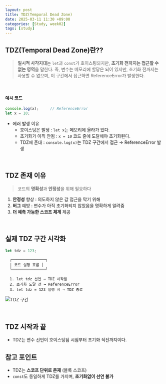 ```yaml
---
layout: post
title: TDZ(Temporal Dead Zone)
date: 2025-03-11 11:30 +09:00
categories: [Study, week02]
tags: [study]     
---
```


## TDZ(Temporal Dead Zone)란??

> **일시적 사각지대**는 `let`과 `const`가 호이스팅되지만, **초기화 전까지는 접근할 수 없는 영역**을 말한다.
> 즉, 변수는 메모리에 할당은 되어 있지만, 초기화 전까지는 사용할 수 없으며, 이 구간에서 접근하면 ReferenceError가 발생한다.

<br>

#### 예시 코드

```javascript
console.log(x);     // ReferenceError
let x = 10; 
```

- 에러 발생 이유
  - 호이스팅은 발생 : `let x`는 메모리에 올라가 있다.
  - 초기화가 아직 안됨 : `x = 10` 코드 줄에 도달해야 초기화된다.
  - TDZ에 존대 : `console.log(x)`는 TDZ 구간에서 접근 → ReferenceError 발생

<br>

## TDZ 존재 이유

> 코드의 **명확성**과 **안정성**을 위해 필요하다

1. **안정성** 향상 : 의도하지 않은 값 접근을 막기 위해
2. **버그** 예방 : 변수가 아직 초기화되지 않았음을 명확하게 알려줌
3. **더 예측 가능한 스코프 체계** 제공

<br>

## 실제 TDZ 구간 시각화

```javascript
let tdz = 123;
```

```plaintext
  ┌───────────────┐
  │ 코드 실행 흐름 │
  └───────────────┘

  1. let tdz 선언 → TDZ 시작됨
  2. 초기화 도달 전 → ReferenceError
  3. let tdz = 123 실행 시 → TDZ 종료
``` 

![TDZ 구간](https://img1.daumcdn.net/thumb/R800x0/?scode=mtistory2&fname=https%3A%2F%2Fblog.kakaocdn.net%2Fdn%2FdAUOcV%2FbtrlerbSm1G%2F95zpe8AgZWXj71QfWxSBJk%2Fimg.jpg)


<br>

## TDZ 시작과 끝

- TDZ는 변수 선언이 호이스팅됨 시점부터 초기화 직전까지이다.

## 참고 포인트

- TDZ는 **스코프 단위로 존재** (블록 스코프)
- `const`도 동일하게 TDZ를 가지며, **초기화없이 선언 불가**
